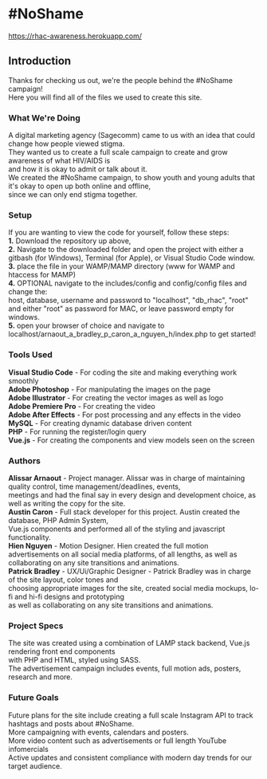 # #NoShame
https://rhac-awareness.herokuapp.com/

## Introduction
Thanks for checking us out, we're the people behind the #NoShame campaign!
<br>
Here you will find all of the files we used to create this site.

### What We're Doing
A digital marketing agency (Sagecomm) came to us with an idea that could change how people viewed stigma.
<br>
They wanted us to create a full scale campaign to create and grow awareness of what HIV/AIDS is
<br>
and how it is okay to admit or talk about it.
<br>
We created the #NoShame campaign, to show youth and young adults that it's okay to open up both online and offline,
<br>
since we can only end stigma together.

### Setup
If you are wanting to view the code for yourself, follow these steps:
<br>
**1.** Download the repository up above, 
<br>
**2.** Navigate to the downloaded folder and open the project with either a gitbash (for Windows), Terminal (for Apple), or Visual Studio Code window. 
<br>
**3.** place the file in your WAMP/MAMP directory (www for WAMP and htaccess for MAMP) 
<br>
**4.** OPTIONAL navigate to the includes/config and config/config files and change the:
<br>
host, database, username and password to "localhost", "db_rhac", "root" and either "root" as password for MAC, or leave password empty for windows.
<br>
**5.** open your browser of choice and navigate to localhost/arnaout_a_bradley_p_caron_a_nguyen_h/index.php to get started!

### Tools Used
**Visual Studio Code** - For coding the site and making everything work smoothly
<br>
**Adobe Photoshop** - For manipulating the images on the page
<br>
**Adobe Illustrator** - For creating the vector images as well as logo
<br>
**Adobe Premiere Pro** - For creating the video
<br>
**Adobe After Effects** - For post processing and any effects in the video
<br>
**MySQL** - For creating dynamic database driven content
<br>
**PHP** - For running the register/login query
<br>
**Vue.js** - For creating the components and view models seen on the screen

### Authors
**Alissar Arnaout** - Project manager. Alissar was in charge of maintaining quality control, time management/deadlines, events,
<br>
meetings and had the final say in every design and development choice, as well as writing the copy for the site.
<br>
**Austin Caron** - Full stack developer for this project. Austin created the database, PHP Admin System,
<br>
Vue.js components and performed all of the styling and javascript functionality.
<br>
**Hien Nguyen** - Motion Designer. Hien created the full motion advertisements on all social media platforms, of all lengths, as well as collaborating on any site transitions and animations.
<br>
**Patrick Bradley** - UX/Ui/Graphic Designer - Patrick Bradley was in charge of the site layout, color tones and 
<br> 
choosing appropriate images for the site, created social media mockups, lo-fi and hi-fi designs and prototyping
<br>
as well as collaborating on any site transitions and animations.


### Project Specs
The site was created using a combination of LAMP stack backend, Vue.js rendering front end components
<br>
with PHP and HTML, styled using SASS.
<br>
The advertisement campaign includes events, full motion ads, posters, research and more.

### Future Goals
Future plans for the site include creating a full scale Instagram API to track hashtags and posts about #NoShame.
<br>
More campaigning with events, calendars and posters.
<br>
More video content such as advertisements or full length YouTube infomercials
<br>
Active updates and consistent compliance with modern day trends for our target audience.
